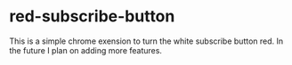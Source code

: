 # red-subscribe-button
This is a simple chrome exension to turn the white subscribe button red.
In the future I plan on adding more features.
